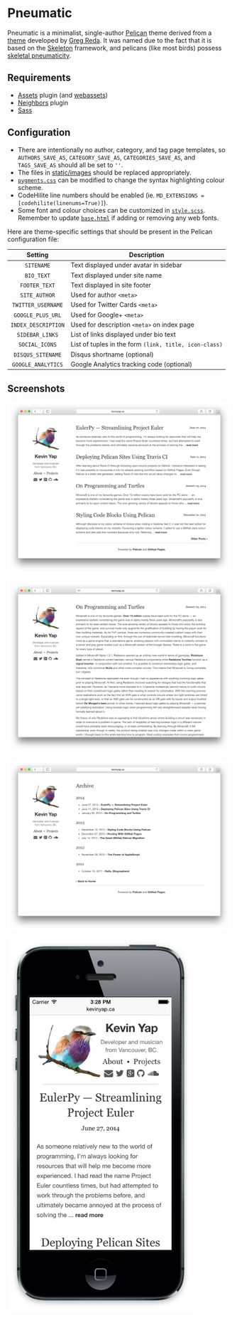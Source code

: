 # Pneumatic

Pneumatic is a minimalist, single-author [Pelican](http://getpelican.com) theme derived from a [theme](https://github.com/gjreda/gregreda.com/tree/master/theme/simply) developed by [Greg Reda](http://www.gregreda.com). It was named due to the fact that it is based on the [Skeleton](http://www.getskeleton.com) framework, and pelicans (like most birds) possess [skeletal pneumaticity](http://en.wikipedia.org/wiki/Skeletal_pneumaticity).

## Requirements

- [Assets](https://github.com/getpelican/pelican-plugins/tree/master/assets) plugin (and [webassets](https://github.com/miracle2k/webassets))
- [Neighbors](https://github.com/getpelican/pelican-plugins/tree/master/neighbors) plugin
- [Sass](http://sass-lang.com)

## Configuration

- There are intentionally no author, category, and tag page templates, so `AUTHORS_SAVE_AS`, `CATEGORY_SAVE_AS`, `CATEGORIES_SAVE_AS`, and `TAGS_SAVE_AS` should all be set to `''`.
- The files in [static/images](static/images) should be replaced appropriately.
- [`pygments.css`](static/pygments.css) can be modified to change the syntax highlighting colour scheme.
- CodeHilite line numbers should be enabled (ie. `MD_EXTENSIONS = [codehilite(linenums=True)]`).
- Some font and colour choices can be customized in [`style.scss`](static/style.scss#L10). Remember to update [`base.html`](pneumatic/templates/base.html) if adding or removing any web fonts.

Here are theme-specific settings that should be present in the Pelican configuration file:

|  Setting            | Description                                            |
|:-------------------:|--------------------------------------------------------|
| `SITENAME`          | Text displayed under avatar in sidebar                 |
| `BIO_TEXT`          | Text displayed under site name                         |
| `FOOTER_TEXT`       | Text displayed in site footer                          |
| `SITE_AUTHOR`       | Used for author `<meta>`                               |
| `TWITTER_USERNAME`  | Used for Twitter Cards `<meta>`                        |
| `GOOGLE_PLUS_URL`   | Used for Google+ `<meta>`                              |
| `INDEX_DESCRIPTION` | Used for description `<meta>` on index page            |
| `SIDEBAR_LINKS`     | List of links displayed under bio text                 |
| `SOCIAL_ICONS`      | List of tuples in the form `(link, title, icon-class)` |
| `DISQUS_SITENAME`   | Disqus shortname (optional)                            |
| `GOOGLE_ANALYTICS`  | Google Analytics tracking code (optional)              |


## Screenshots

![Index Page](screenshots/index.png?raw=true)

![Article](screenshots/article.png?raw=true)

![Archive](screenshots/archive.png?raw=true)

<img src="screenshots/mobile.png?raw=true" alt="Mobile" width=420>
